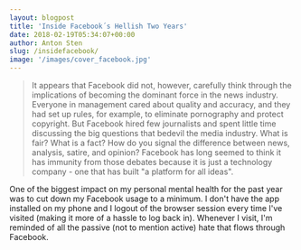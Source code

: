 ```yaml
---
layout: blogpost
title: 'Inside Facebook´s Hellish Two Years'
date: 2018-02-19T05:34:07+00:00
author: Anton Sten
slug: /insidefacebook/
image: '/images/cover_facebook.jpg'
---
```


>It appears that Facebook did not, however, carefully think through the implications of becoming the dominant force in the news industry. Everyone in management cared about quality and accuracy, and they had set up rules, for example, to eliminate pornography and protect copyright. But Facebook hired few journalists and spent little time discussing the big questions that bedevil the media industry. What is fair? What is a fact? How do you signal the difference between news, analysis, satire, and opinion? Facebook has long seemed to think it has immunity from those debates because it is just a technology company - one that has built "a platform for all ideas".

One of the biggest impact on my personal mental health for the past year was to cut down my Facebook usage to a minimum. I don't have the app installed on my phone and I logout of the browser session every time I've visited (making it more of a hassle to log back in). Whenever I visit, I'm reminded of all the passive (not to mention active) hate that flows through Facebook.  
